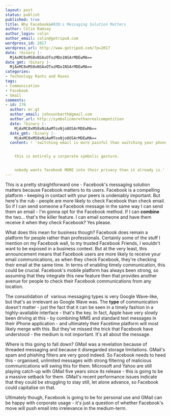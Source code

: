 ```yaml
---
layout: post
status: publish
published: true
title: Why Facebook&#039;s Messaging Solution Matters
author: Colin Ramsay
author_login: colin
author_email: colin@gotripod.com
wordpress_id: 2017
wordpress_url: http://www.gotripod.com/?p=2017
date: !binary |-
  MjAxMC0xMS0xNSAxOTozMDo1NSArMDEwMA==
date_gmt: !binary |-
  MjAxMC0xMS0xNSAxOTozMDo1NSArMDEwMA==
categories:
- Technology Rants and Raves
tags:
- Communication
- Facebook
- Gmail
comments:
- id: 276
  author: mr.gt
  author_email: johnsonbarth@gmail.com
  author_url: http://symbolicmorethanrealcompetition
  date: !binary |-
    MjAxMC0xMS0xNiAwMToxNjo0OSArMDEwMA==
  date_gmt: !binary |-
    MjAxMC0xMS0xNiAwMToxNjo0OSArMDEwMA==
  content: ! 'switching email is more painful than switching your phone number


    this is entirely a corporate symbolic gesture.


    nobody wants facebook MORE into their privacy than it already is.'
---
```

<p>This is a pretty straightforward one - Facebook's messaging solution matters because Facebook matters to its users. Facebook is a compelling platform - keeping in contact with your peers is undeniably important. But here's the rub - people are more likely to check Facebook than check email. So if I can send someone a Facebook message in the same way I can send them an email - I'm gonna opt for the Facebook method. If I can <strong>combine</strong> the two... that's the killer feature. I can email someone and have them receive it when they check Facebook? Yes please.</p>
<p>What does this mean for business though? Facebook does remain a platform for people rather than professionals. Certainly some of the stuff I mention on my Facebook wall, to my trusted Facebook Friends, I wouldn't want to be exposed in a business context. But at the very least, this announcement means that Facebook users are more likely to receive your email communications, as when they check Facebook, they're checking their email at the same time. In terms of enabling timely communication, this could be crucial. Facebook's mobile platform has always been strong, so assuming that they integrate this new feature then that provides another avenue for people to check their Facebook communications from any location.</p>
<p>The consolidation of  various messaging types is very Google Wave-like, but that's as irrelevant as Google Wave was. The <strong>type</strong> of communication doesn't matter - just the fact that it can be seen in a timely fashion in a highly-available interface - that's the key. In fact, Apple have very slowly been driving at this - by combining MMS and standard text messages in their iPhone application - and ultimately their Facetime platform will most likely merge with this. But they've missed the trick that Facebook have understood - the medium is not important. It's all about the message.</p>
<p>Where is this going to fall down? GMail was a revelation because of threaded messaging and because it disregarded storage limitations. GMail's spam and phishing filters are very good indeed. So Facebook needs to heed this - organised, unlimited messages with strong filtering of malicious communications will swing this for them. Microsoft and Yahoo are still playing catch-up with GMail five years since its release - this is going to be a massive setback for them. GMail's recent performance issues indicate that they could be struggling to stay still, let alone advance, so Facebook could capitalise on that.</p>
<p>Ultimately though, Facebook is going to be for personal use and GMail can be happy with corporate usage - it's just a question of whether Facebook's move will push email into irrelevance in the medium-term.</p>
